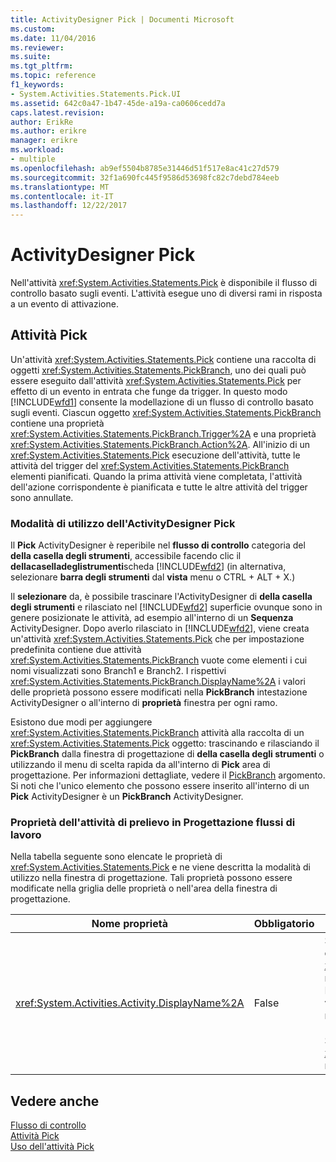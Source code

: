 ```yaml
---
title: ActivityDesigner Pick | Documenti Microsoft
ms.custom: 
ms.date: 11/04/2016
ms.reviewer: 
ms.suite: 
ms.tgt_pltfrm: 
ms.topic: reference
f1_keywords:
- System.Activities.Statements.Pick.UI
ms.assetid: 642c0a47-1b47-45de-a19a-ca0606cedd7a
caps.latest.revision: 
author: ErikRe
ms.author: erikre
manager: erikre
ms.workload:
- multiple
ms.openlocfilehash: ab9ef5504b8785e31446d51f517e8ac41c27d579
ms.sourcegitcommit: 32f1a690fc445f9586d53698fc82c7debd784eeb
ms.translationtype: MT
ms.contentlocale: it-IT
ms.lasthandoff: 12/22/2017
---
```

# <a name="pick-activity-designer"></a>ActivityDesigner Pick
Nell'attività <xref:System.Activities.Statements.Pick> è disponibile il flusso di controllo basato sugli eventi. L'attività esegue uno di diversi rami in risposta a un evento di attivazione.  
  
## <a name="the-pick-activity"></a>Attività Pick  
 Un'attività <xref:System.Activities.Statements.Pick> contiene una raccolta di oggetti <xref:System.Activities.Statements.PickBranch>, uno dei quali può essere eseguito dall'attività <xref:System.Activities.Statements.Pick> per effetto di un evento in entrata che funge da trigger. In questo modo [!INCLUDE[wfd1](../workflow-designer/includes/wfd1_md.md)] consente la modellazione di un flusso di controllo basato sugli eventi. Ciascun oggetto <xref:System.Activities.Statements.PickBranch> contiene una proprietà <xref:System.Activities.Statements.PickBranch.Trigger%2A> e una proprietà <xref:System.Activities.Statements.PickBranch.Action%2A>. All'inizio di un <xref:System.Activities.Statements.Pick> esecuzione dell'attività, tutte le attività del trigger del <xref:System.Activities.Statements.PickBranch> elementi pianificati. Quando la prima attività viene completata, l'attività dell'azione corrispondente è pianificata e tutte le altre attività del trigger sono annullate.  
  
### <a name="how-to-use-the-pick-activity-designer"></a>Modalità di utilizzo dell'ActivityDesigner Pick  
 Il **Pick** ActivityDesigner è reperibile nel **flusso di controllo** categoria del **della casella degli strumenti**, accessibile facendo clic il **dellacaselladeglistrumenti**scheda [!INCLUDE[wfd2](../workflow-designer/includes/wfd2_md.md)] (in alternativa, selezionare **barra degli strumenti** dal **vista** menu o CTRL + ALT + X.)  
  
 Il **selezionare** da, è possibile trascinare l'ActivityDesigner di **della casella degli strumenti** e rilasciato nel [!INCLUDE[wfd2](../workflow-designer/includes/wfd2_md.md)] superficie ovunque sono in genere posizionate le attività, ad esempio all'interno di un  **Sequenza** ActivityDesigner. Dopo averlo rilasciato in [!INCLUDE[wfd2](../workflow-designer/includes/wfd2_md.md)], viene creata un'attività <xref:System.Activities.Statements.Pick> che per impostazione predefinita contiene due attività <xref:System.Activities.Statements.PickBranch> vuote come elementi i cui nomi visualizzati sono Branch1 e Branch2. I rispettivi <xref:System.Activities.Statements.PickBranch.DisplayName%2A> i valori delle proprietà possono essere modificati nella **PickBranch** intestazione ActivityDesigner o all'interno di **proprietà** finestra per ogni ramo.  
  
 Esistono due modi per aggiungere <xref:System.Activities.Statements.PickBranch> attività alla raccolta di un <xref:System.Activities.Statements.Pick> oggetto: trascinando e rilasciando il **PickBranch** dalla finestra di progettazione di **della casella degli strumenti** o utilizzando il menu di scelta rapida da all'interno di **Pick** area di progettazione. Per informazioni dettagliate, vedere il [PickBranch](../workflow-designer/pickbranch-activity-designer.md) argomento. Si noti che l'unico elemento che possono essere inserito all'interno di un **Pick** ActivityDesigner è un **PickBranch** ActivityDesigner.  
  
### <a name="pick-activity-properties-in-the-workflow-designer"></a>Proprietà dell'attività di prelievo in Progettazione flussi di lavoro  
 Nella tabella seguente sono elencate le proprietà di <xref:System.Activities.Statements.Pick> e ne viene descritta la modalità di utilizzo nella finestra di progettazione. Tali proprietà possono essere modificate nella griglia delle proprietà o nell'area della finestra di progettazione.  
  
|Nome proprietà|Obbligatorio|Utilizzo|  
|-------------------|--------------|-----------|  
|<xref:System.Activities.Activity.DisplayName%2A>|False|Specifica il nome descrittivo dell'ActivityDesigner <xref:System.Activities.Statements.Pick> nell'intestazione. Il valore predefinito è Pick. Facoltativamente, è possibile modificare il valore nella griglia Proprietà o direttamente nell'intestazione dell'ActivityDesigner.<br /><br /> Sebbene la proprietà <xref:System.Activities.Activity.DisplayName%2A> non sia obbligatoria, se ne consiglia l'uso.|  
  
## <a name="see-also"></a>Vedere anche  
 [Flusso di controllo](../workflow-designer/control-flow-activity-designers.md)   
 [Attività Pick](/dotnet/framework/windows-workflow-foundation/pick-activity)   
 [Uso dell'attività Pick](/dotnet/framework/windows-workflow-foundation/samples/using-the-pick-activity)
